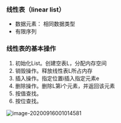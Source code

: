 ### 线性表（linear list）

* 数据元素： 相同数据类型
* 有限序列

### 线性表的基本操作

1. 初始化List。创建空表L，分配内存空间
2. 销毁操作。释放线性表L所占内存
3. 插入操作。指定位置i插入指定元素e
4. 删除操作。删除L第i个元素，并返回该元素
5. 按值查找。
6. 按位查找。

![image-20200916001014581](C:\Users\Administrator\Desktop\note\assets\images\image-20200916001014581.png)